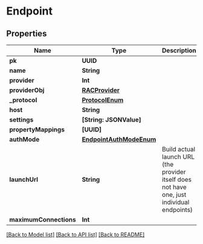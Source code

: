 # Endpoint

## Properties
Name | Type | Description | Notes
------------ | ------------- | ------------- | -------------
**pk** | **UUID** |  | [readonly] 
**name** | **String** |  | 
**provider** | **Int** |  | 
**providerObj** | [**RACProvider**](RACProvider.md) |  | [readonly] 
**_protocol** | [**ProtocolEnum**](ProtocolEnum.md) |  | 
**host** | **String** |  | 
**settings** | **[String: JSONValue]** |  | [optional] 
**propertyMappings** | **[UUID]** |  | [optional] 
**authMode** | [**EndpointAuthModeEnum**](EndpointAuthModeEnum.md) |  | 
**launchUrl** | **String** | Build actual launch URL (the provider itself does not have one, just individual endpoints) | [readonly] 
**maximumConnections** | **Int** |  | [optional] 

[[Back to Model list]](../README.md#documentation-for-models) [[Back to API list]](../README.md#documentation-for-api-endpoints) [[Back to README]](../README.md)


